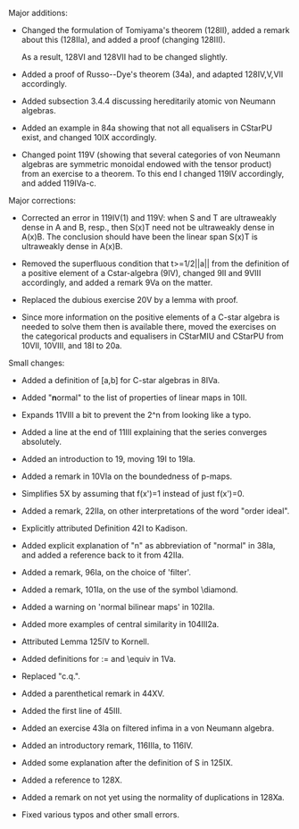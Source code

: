 Major additions:

* Changed the formulation of Tomiyama's theorem (128II),
    added a remark about this (128IIa), and added a proof
    (changing 128III).
    
    As a result, 128VI and 128VII had to be changed slightly.

* Added a proof of Russo--Dye's theorem (34a), and adapted
  128IV,V,VII accordingly.

* Added subsection 3.4.4 discussing hereditarily atomic von Neumann algebras.

* Added an example in 84a showing that not all equalisers in CStarPU exist,
  and changed 10IX accordingly.

* Changed point 119V (showing that several categories of von Neumann algebras
  are symmetric monoidal endowed with the tensor product) from an
  exercise to a theorem.  To this end I changed 119IV accordingly,
  and added  119IVa-c.

Major corrections:

* Corrected an error in 119IV(1) and 119V: when S and T are ultraweakly dense
  in A and B, resp., then S(x)T need not be ultraweakly dense in A(x)B.
  The conclusion should have been the linear span S(x)T is ultraweakly
  dense in A(x)B.

* Removed the superfluous condition that t>=1/2||a|| from the definition 
  of a positive element of a Cstar-algebra (9IV), changed 9II and 9VIII
  accordingly, and added a remark 9Va on the matter.

* Replaced the dubious exercise 20V by a lemma with proof.

* Since more information on the positive elements of a C-star algebra
  is needed to solve them then is available there, moved the exercises on 
  the categorical products and equalisers in CStarMIU and CStarPU 
  from 10VII, 10VIII, and 18I to 20a.

Small changes:

* Added a definition of [a,b] for C-star algebras in 8IVa.

* Added "**n**ormal" to the list of properties of linear maps in 10II.

* Expands 11VIII a bit to prevent the 2^n from looking like a typo.

* Added a line at the end of 11III explaining that 
  the series converges absolutely.

* Added an introduction to 19, moving 19I to 19Ia.

* Added a remark in 10VIa on the boundedness of p-maps.

* Simplifies 5X by assuming that f(x')=1 instead of just f(x')=0.

* Added a remark, 22IIa, on other interpretations of the word "order ideal".

* Explicitly attributed Definition 42I to Kadison.

* Added explicit explanation of "n" as abbreviation of "normal" in 38Ia,
  and added a reference back to it from 42IIa.

* Added a remark, 96Ia, on the choice of 'filter'.

* Added a remark, 101Ia, on the use of the symbol \diamond.

* Added a warning on 'normal bilinear maps' in 102IIa.

* Added more examples of central similarity in 104III2a.

* Attributed Lemma 125IV to Kornell.

* Added definitions for := and \equiv in 1Va.

* Replaced "c.q.".

* Added a parenthetical remark in 44XV.

* Added the first line of 45III.

* Added an exercise 43Ia on filtered infima in a von Neumann algebra.

* Added an introductory remark, 116IIIa, to 116IV.

* Added some explanation after the definition of S in 125IX.

* Added a reference to 128X.

* Added a remark on not yet using the normality of duplications in 128Xa.

* Fixed various typos and other small errors.


